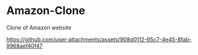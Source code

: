 # Amazon-Clone
Clone of Amazon website

https://github.com/user-attachments/assets/908d0112-65c7-4e45-8fab-9968aef40f47
